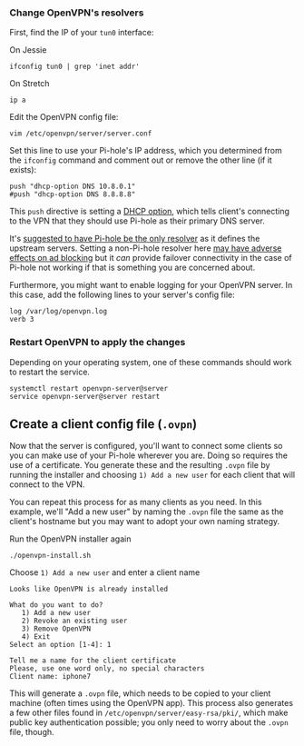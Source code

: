 ### Change OpenVPN's resolvers

First, find the IP of your `tun0` interface:

On Jessie
```
ifconfig tun0 | grep 'inet addr'
```
On Stretch
```
ip a
```

Edit the OpenVPN config file:

```
vim /etc/openvpn/server/server.conf
```

Set this line to use your Pi-hole's IP address, which you determined from the `ifconfig` command and comment out or remove the other line (if it exists):

```
push "dhcp-option DNS 10.8.0.1"
#push "dhcp-option DNS 8.8.8.8"
```

This `push` directive is setting a [DHCP option](https://www.incognito.com/tips-and-tutorials/dhcp-options-in-plain-english/), which tells client's connecting to the VPN that they should use Pi-hole as their primary DNS server.

It's [suggested to have Pi-hole be the only resolver](https://discourse.pi-hole.net/t/why-should-pi-hole-be-my-only-dns-server/3376) as it defines the upstream servers.  Setting a non-Pi-hole resolver here [may have adverse effects on ad blocking](https://discourse.pi-hole.net/t/why-should-pi-hole-be-my-only-dns-server/3376) but it _can_ provide failover connectivity in the case of Pi-hole not working if that is something you are concerned about.

Furthermore, you might want to enable logging for your OpenVPN server. In this case, add the following lines to your server's config file:
```
log /var/log/openvpn.log
verb 3
```

### Restart OpenVPN to apply the changes

Depending on your operating system, one of these commands should work to restart the service.
```
systemctl restart openvpn-server@server
service openvpn-server@server restart
```

## Create a client config file (`.ovpn`)

Now that the server is configured, you'll want to connect some clients so you can make use of your Pi-hole wherever you are.  Doing so requires the use of a certificate.  You generate these and the resulting `.ovpn` file by running the installer and choosing `1) Add a new user` for each client that will connect to the VPN.

You can repeat this process for as many clients as you need.  In this example, we'll "Add a new user" by naming the `.ovpn` file the same as the client's hostname but you may want to adopt your own naming strategy.

Run the OpenVPN installer again

```
./openvpn-install.sh
```

Choose `1) Add a new user` and enter a client name
```
Looks like OpenVPN is already installed

What do you want to do?
   1) Add a new user
   2) Revoke an existing user
   3) Remove OpenVPN
   4) Exit
Select an option [1-4]: 1

Tell me a name for the client certificate
Please, use one word only, no special characters
Client name: iphone7
```

This will generate a `.ovpn` file, which needs to be copied to your client machine (often times using the OpenVPN app).  This process also generates a few other files found in `/etc/openvpn/server/easy-rsa/pki/`, which make public key authentication possible; you only need to worry about the `.ovpn` file, though.

